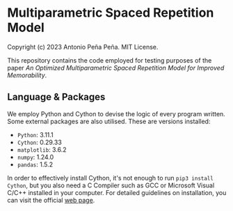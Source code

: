 # Multiparametric Spaced Repetition Model

Copyright (c) 2023 Antonio Peña Peña. MIT License.

This repository contains the code employed for testing purposes of the paper _An Optimized Multiparametric Spaced Repetition Model for Improved Memorability_.

## Language & Packages
We employ Python and Cython to devise the logic of every program written. Some external packages are also utilised. These are versions installed:

- `Python`: 3.11.1
- `Cython`: 0.29.33
- `matplotlib`: 3.6.2
- `numpy`: 1.24.0
- `pandas`: 1.5.2

In order to effectively install Cython, it's not enough to run `pip3 install Cython`, but you also need a C Compiler such as GCC or Microsoft Visual C/C++ installed in your computer. For detailed guidelines on installation, you can visit the official [web page](https://cython.readthedocs.io/en/latest/src/quickstart/install.html).
